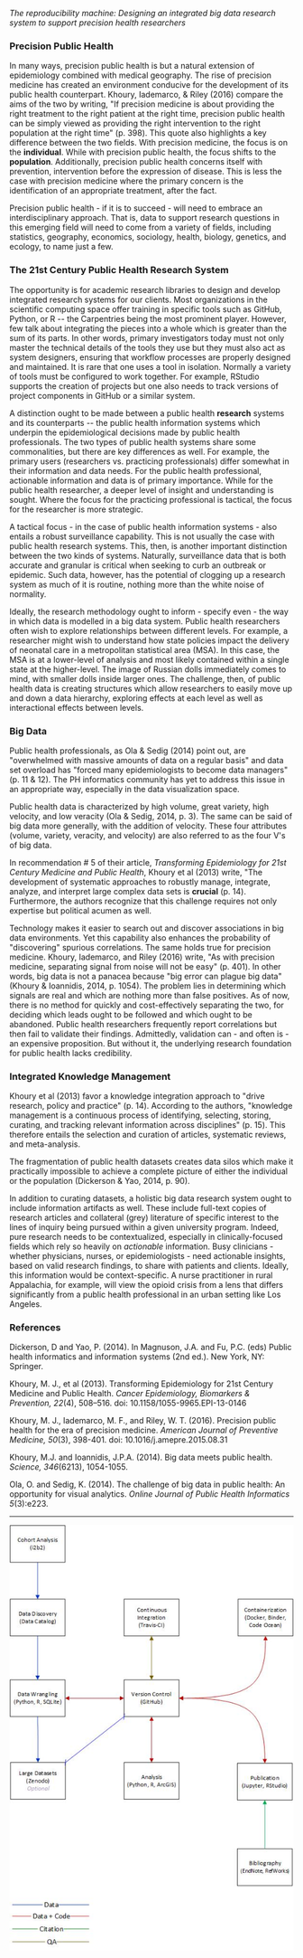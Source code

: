 
*The reproducibility machine: Designing an integrated big data research system to support precision health researchers*

### Precision Public Health
In many ways, precision public health is but a natural extension of epidemiology combined with medical geography.  The rise of precision medicine has created an environment conducive for the development of its public health counterpart.  Khoury, Iademarco, & Riley (2016) compare the aims of the two by writing, "If precision medicine is about providing the right treatment to the right patient at the right time, precision public health can be simply viewed as providing the right intervention to the right population at the right time" (p. 398).  This quote also highlights a key difference between the two fields.  With precision medicine, the focus is on the **individual**.  While with precision public health, the focus shifts to the **population**.  Additionally, precision public health concerns itself with prevention, intervention before the expression of disease.  This is less the case with precision medicine where the primary concern is the identification of an appropriate treatment, after the fact.

Precision public health - if it is to succeed - will need to embrace an interdisciplinary approach.  That is, data to support research questions in this emerging field will need to come from a variety of fields, including statistics, geography, economics, sociology, health, biology, genetics, and ecology, to name just a few. 

### The 21st Century Public Health Research System
The opportunity is for academic research libraries to design and develop integrated research systems for our clients.  Most organizations in the scientific computing space offer training in specific tools such as GitHub, Python, or R -- the Carpentries being the most prominent player.  However, few talk about integrating the pieces into a whole which is greater than the sum of its parts.  In other words, primary investigators today must not only master the technical details of the tools they use but they must also act as system designers, ensuring that workflow processes are properly designed and maintained.  It is rare that one uses a tool in isolation.  Normally a variety of tools must be configured to work together.  For example, RStudio supports the creation of projects but one also needs to track versions of project components in GitHub or a similar system. 

A distinction ought to be made between a public health **research** systems and its counterparts -- the public health information systems which underpin the epidemiological decisions made by public health professionals.  The two types of public health systems share some commonalities, but there are key differences as well.  For example, the primary users (researchers vs. practicing professionals) differ somewhat in their information and data needs.  For the public health professional, actionable information and data is of primary importance.  While for the public health researcher, a deeper level of insight and understanding is sought.  Where the focus for the practicing professional is tactical, the focus for the researcher is more strategic.

A tactical focus - in the case of public health information systems - also entails a robust surveillance capability.  This is not usually the case with public health research systems.  This, then, is another important distinction between the two kinds of systems.  Naturally, surveillance data that is both accurate and granular is critical when seeking to curb an outbreak or epidemic.  Such data, however, has the potential of clogging up a research system as much of it is routine, nothing more than the white noise of normality.

Ideally, the research methodology ought to inform - specify even - the way in which data is modelled in a big data system.  Public health researchers often wish to explore relationships between different levels.  For example, a researcher might wish to understand how state policies impact the delivery of neonatal care in a metropolitan statistical area (MSA).  In this case, the MSA is at a lower-level of analysis and most likely contained within a single state at the higher-level.  The image of Russian dolls immediately comes to mind, with smaller dolls inside larger ones.  The challenge, then, of public health data is creating structures which allow researchers to easily move up and down a data hierarchy, exploring effects at each level as well as interactional effects between levels.

### Big Data
Public health professionals, as Ola & Sedig (2014) point out, are "overwhelmed with massive amounts of data on a regular basis" and data set overload has "forced many epidemiologists to become data managers" (p. 11 & 12).  The PH informatics community has yet to address this issue in an appropriate way, especially in the data visualization space. 

Public health data is characterized by high volume, great variety, high velocity, and low veracity (Ola & Sedig, 2014, p. 3).  The same can be said of big data more generally, with the addition of velocity.  These four attributes (volume, variety, veracity, and velocity) are also referred to as the four V's of big data.

In recommendation # 5 of their article, *Transforming Epidemiology for 21st Century Medicine and Public Health*, Khoury et al (2013) write, "The development of systematic approaches to robustly manage, integrate, analyze, and interpret large complex data sets is **crucial** (p. 14).  Furthermore, the authors recognize that this challenge requires not only expertise but political acumen as well.

Technology makes it easier to search out and discover associations in big data environments.  Yet this capability also enhances the probability of "discovering" spurious correlations.  The same holds true for precision medicine.  Khoury, Iademarco, and Riley (2016) write, "As with precision medicine, separating signal from noise will not be easy" (p. 401).  In other words, big data is not a panacea because "big error can plague big data" (Khoury & Ioannidis, 2014, p. 1054).  The problem lies in determining which signals are real and which are nothing more than false positives.  As of now, there is no method for quickly and cost-effectively separating the two, for deciding which leads ought to be followed and which ought to be abandoned.  Public health researchers frequently report correlations but then fail to validate their findings.  Admittedly, validation can - and often is - an expensive proposition.  But without it, the underlying research foundation for public health lacks credibility.

### Integrated Knowledge Management
Khoury et al (2013) favor a knowledge integration approach to "drive research, policy and practice" (p. 14).  According to the authors, "knowledge management is a continuous process of identifying, selecting, storing, curating, and tracking relevant information across disciplines" (p. 15).  This therefore entails the selection and curation of articles, systematic reviews, and meta-analysis.

The fragmentation of public health datasets creates data silos which make it practically impossible to achieve a complete picture of either the individual or the population (Dickerson & Yao, 2014, p. 90).

In addition to curating datasets, a holistic big data research system ought to include information artifacts as well.  These include full-text copies of research articles and collateral (grey) literature of specific interest to the lines of inquiry being pursued within a given university program.  Indeed, pure research needs to be contextualized, especially in clinically-focused fields which rely so heavily on *actionable* information.  Busy clinicians - whether physicians, nurses, or epidemiologists - need actionable insights, based on valid research findings, to share with patients and clients.  Ideally, this information would be context-specific.  A nurse practitioner in rural Appalachia, for example, will view the opioid crisis from a lens that differs significantly from a public health professional in an urban setting like Los Angeles.

### References
Dickerson, D and Yao, P. (2014). In Magnuson, J.A. and Fu, P.C. (eds) Public health informatics and information systems (2nd ed.). New York, NY: Springer.

Khoury, M. J., et al (2013). Transforming Epidemiology for 21st Century Medicine and Public Health.  *Cancer Epidemiology, Biomarkers & Prevention, 22*(4), 508–516.  doi:  10.1158/1055-9965.EPI-13-0146

Khoury, M. J., Iademarco, M. F., and Riley, W. T. (2016). Precision public health for the era of precision medicine.  *American Journal of Preventive Medicine, 50*(3), 398-401. doi: 10.1016/j.amepre.2015.08.31  

Khoury, M.J. and Ioannidis, J.P.A. (2014).  Big data meets public health. *Science, 346*(6213), 1054-1055.

Ola, O. and Sedig, K. (2014). The challenge of big data in public health: An opportunity for visual analytics. *Online Journal of Public Health Informatics 5*(3):e223.


----
![Figure 1](../fig/precision_health_system.jpg)


